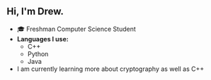 ## Hi, I'm Drew.
<ul>
  <li>🎓 Freshman Computer Science Student</li>
  <li>
    <b>Languages I use:</b>
    <ul>
      <li>C++</li>
      <li>Python</li>
      <li>Java</li>
    </ul>
    <li>I am currently learning more about cryptography as well as C++</li>
  </li>
</ul>
